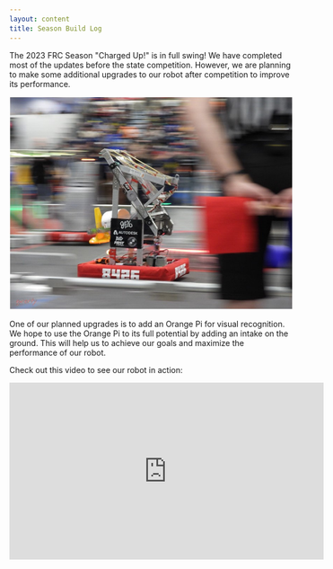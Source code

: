 ```yaml
---
layout: content
title: Season Build Log
---
```


The 2023 FRC Season "Charged Up!" is in full swing! We have completed most of the updates before the state competition. However, we are planning to make some additional upgrades to our robot after competition to improve its performance.

<p align="center">
  <img src="/assets/robotzoom.jpg" alt="Robot movin">
</p>

One of our planned upgrades is to add an Orange Pi for visual recognition. We hope to use the Orange Pi to its full potential by adding an intake on the ground. This will help us to achieve our goals and maximize the performance of our robot.

Check out this video to see our robot in action:

<iframe width="560" height="315" src="https://www.youtube.com/embed/6mTKYkMKUdQ" title="YouTube video player" frameborder="0" allow="accelerometer; autoplay; clipboard-write; encrypted-media; gyroscope; picture-in-picture; web-share" allowfullscreen></iframe>

